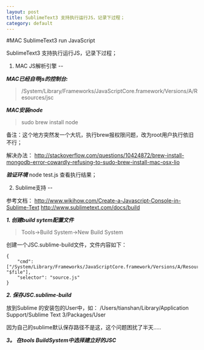 ```yaml
---
layout: post
title: SublimeText3 支持执行运行JS，记录下过程；
category: default
---
```


#MAC SublimeText3 run JavaScript

SublimeText3 支持执行运行JS，记录下过程；

1. MAC JS解析引擎
--

***MAC已经自带js的控制台:***

> /System/Library/Frameworks/JavaScriptCore.framework/Versions/A/Resources/jsc

***MAC安装node***
   
> sudo brew install node

备注：这个地方突然发一个大坑，执行brew报权限问题，改为root用户执行依旧不行；

解决办法：
http://stackoverflow.com/questions/10424872/brew-install-mongodb-error-cowardly-refusing-to-sudo-brew-install-mac-osx-lio

***验证环境***
  node test.js 查看执行结果；

2. Sublime支持
--

参考文档：
http://www.wikihow.com/Create-a-Javascript-Console-in-Sublime-Text
http://www.sublimetext.com/docs/build

***1. 创建build sytem配置文件***

> Tools->Build System->New Build System

创建一个JSC.sublime-build文件，文件内容如下：

```
{
	"cmd": ["/System/Library/Frameworks/JavaScriptCore.framework/Versions/A/Resources/jsc", "$file"],
	"selector": "source.js"
}
```

***2. 保存JSC.sublime-build***

放到Sublime 的安装包的User中，如：
/Users/tianshan/Library/Application Support/Sublime Text 3/Packages/User

因为自己的sublime默认保存路径不是这，这个问题困扰了半天.....

***3。 在tools BuildSystem中选择建立好的JSC***




